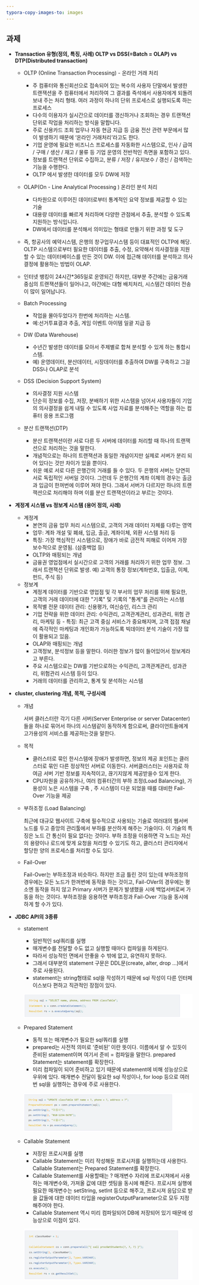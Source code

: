 ```yaml
---
typora-copy-images-to: images
---
```






## 과제

- **Transaction 유형(정의, 특징, 사례) OLTP vs DSS(=Batch = OLAP) vs DTP(Distributed transaction)**

  - OLTP (Online Transaction Processing) - 온라인 거래 처리
    - 주 컴퓨터와 통신회선으로 접속되어 있는 복수의 사용자 단말에서 발생한 트랜잭션을 주 컴퓨터에서 처리하여  그 결과를 즉석에서 사용자에게 되돌려보내 주는 처리 형태. 여러 과정이 하나의 단위 프로세스로 실행되도록 하는 프로세스 
    - 다수의 이용자가 실시간으로 데이터를 갱신하거나 조회하는 경우 트랜잭션 단위로 작업을 처리하는 방식을 말합니다.
    - 주로 신용카드 조회 업무나 자동 현금 지급 등 금융 전산 관련 부문에서 많이 발생하기 때문에 ‘온라인 거래처리’라고도 한다.
    - 기업 운영에 필요한 비즈니스 프로세스를 자동화한 시스템으로,  인사 / 급여 / 구매 / 생산 / 재고 / 물류 등 기업 운영의 전반적인 측면을 포함하고 있다.
    - 정보를 트랜잭션 단위로 수집하고, 분류 / 저장 / 유지보수 / 갱신 / 검색하는 기능을 수행한다.
    - OLTP 에서 발생한 데이터를 모두 DW에 저장

  - OLAP(On - Line Analytical Processing ) 온라인 분석 처리
    - 다차원으로 이루어진 데이터로부터 통계적인 요약 정보를 제공할 수 있는 기술 
    - 대용량 데이터를 빠르게 처리하며 다양한 관점에서 추출, 분석할 수 있도록 지원하는 방식입니다. 
    - DW에서 데이터를 분석해서 의미있는 형태로 만들기 위한 과정 및 도구
  - 즉, 항공사의 예약시스템, 은행의 창구업무시스템 등이 대표적인 OLTP에 해당. OLTP 시스템으로부터 필요한 데이터를 추출, 수정, 요약해서 의사결정을 지원할 수 있는 데이터베이스를 만든 것이 DW. 이에 접근해 데이터를 분석하고 의사결정에 활용하는 방법이 OLAP.

  - 인터넷 뱅킹이 24시간*365일로 운영되긴 하지만, 대부분 주간에는 금융거래 중심의 트랜잭션들이 일어나고, 야간에는 대형 배치처리, 시스템간 데이터 전송이 많이 일어납니다.
  - Batch Processing
    - 작업을 몰아두었다가 한번에 처리하는 시스템. 
    - 예:선거투표결과 추출, 게임 이벤트 아이템 일괄 지급 등
  - DW (Data Warehouse)
    - 수년간 발생한 데이터를 모아서 주제별로 합쳐 분석할 수 있게 하는 통합시스템. 
    - 예) 운영데이터, 분산데이터, 시장데이터를 추출하여 DW를 구축하고 그걸 DSS나 OLAP로 분석
  - DSS (Decision Support System)
    - 의사결정 지원 시스템
    - 단순히 정보를 수집, 저장, 분배하기 위한 시스템을 넘어서 사용자들이 기업의 의사결정을 쉽게 내릴 수 있도록  사업 자료를 분석해주는 역할을 하는 컴퓨터 응용 프로그램
  - 분산 트랜잭션(DTP) 
    - 분산 트랜잭션이란 서로 다른 두 서버에 데이터를 처리할 때 하나의 트랜잭션으로 처리하는 것을 말한다. 
    - 개념적으로는 하나의 트랜잭션과 동일한 개념이지만 실제로 서버가 분리 되어 있다는 것만 차이가 있을 뿐이다. 
    - 쉬운 예로 서로 다른 은행간의 거래를 들 수 있다. 두 은행의 서버는 당연히 서로 독립적인 서버일 것이다. 그런데 두 은행간의 계좌 이체의 경우는 출금과 입금이 한꺼번에 이루어 져야 한다. 그래서 서버가 다르지만 하나의 트랜잭션으로 처리해야 하며 이를 분산 트랜잭션이라고 부르는 것이다.



- **계정계 시스템 vs 정보계 시스템 (용어 정의, 사례)**
  - 계정계
    - 본연의 금융 업무 처리 시스템으로, 고객의 거래 데이터 자체를 다루는 영역
    - 업무: 계좌 개설 및 폐쇄, 입금, 출금, 계좌이체, 외환 시스템 처리 등
    - 특징: 가장 핵심적인 시스템으로, 장애가 바로 금전적 피해로 이어져 가장 보수적으로 운영됨. (삼중백업 등)
    - OLTP와 매핑되는 개념
    - 금융권 영업점에서 실시간으로 고객의 거래를 처리하기 위한 업무 정보. 그래서 트랜잭션 단위로 발생. 예) 고객의 통장 정보(계좌번호, 입출금, 이체, 펀드, 주식 등)
  - 정보계
    - 계정계 데이터를 기반으로 영업점 및 각 부서의 업무 처리를 위해 필요한,  고객의 거래 데이터에 대한 "기록" 및 기록의 "통계"를 관리하는 시스템
    - 목적별 전문 데이터 관리: 신용평가, 여신승인, 리스크 관리
    - 기업 전략을 위한 데이터 관리: 수익관리, 고객관계관리, 성과관리, 위험 관리, 마케팅 등  - 특징: 최근 고객 중심 서비스가 중요해지며, 고객 접점 채널에 즉각적인 마케팅과  개인화가 가능하도록 빅데이터 분석 기술이 가장 많이 활용되고 있음.
    - OLAP와 매핑되는 개념
    - 고객정보, 분석정보 등을 말한다. 이러한 정보가 많이 들어있어서 정보계라고 부른다. 
    - 주요 시스템으로는 DW를 기반으로하는 수익관리, 고객관계관리, 성과관리, 위험관리 시스템 등이 있다.  
    - 거래의 데이터를 관리하고, 통계 및 분석하는 시스템



- **cluster, clustering 개념, 목적, 구성사례**

  - 개념

    서버 클러스터란 각기 다른 서버(Server Enterprise or server Datacenter)들을 하나로 묶어서  하나의 시스템같이 동작하게 함으로써, 클라이언트들에게 고가용성의 서비스를 제공하는것을 말한다. 

  - 목적

    - 클러스터로 묶인 한시스템에 장애가 발생하면, 정보의 제공 포인트는 클러스터로 묶인 다른 정상적인 서버로 이동한다.  서버클러스터는 사용자로 하여금 서버 기반 정보를 지속적이고, 끊기지않게 제공받을수 있게 한다.
    - CPU자원을 공유하거나, 여러 컴퓨터간의 부하 조정(Load Balancing), 가용성이 노은 시스템을 구축 ,  주 시스템이 다운 되었을 때를 대비한 Fail-Over 기능을 제공

  - 부하조정 (Load Balancing)  

    최근에 대규모 웹사이트 구축에 필수적으로 사용되는 기술로 여러대의 웹서버 노드를 두고  중앙의 관리툴에서 부하를 분산하게 해주는 기술이다. 이 기술의 특징은 노드 간 통신이 필요 없다는 것이다.  부하 조정을 이용하면 각 노드는 자신의 용량이나 로드에 맞게 요청을 처리할 수 있기도 하고,  클러스터 관리자에서 할당한 양의 프로세스를 처리할 수도 있다.

  - Fail-Over

    Fail-Over는 부하조정과 비슷하다. 하지만 조금 틀린 것이 있는데 부하조정의 경우에는 모든 노드가  한꺼번에 동작을 하는 것이고, Fail-OVer의 경우에는 평소엔 동작을 하지 않고 Primary 서버가 문제가 발생했을 시에  백업서버로써 가동을 하는 것이다. 부하조정을 응용하면 부하조정과 Fail-Over 기능을 동시에 하게 할 수가 있다.



- **JDBC API의 3종류**

  - statement 

    - 일반적인 sql쿼리를 실행
    - 매개변수를 전달할 수도 없고 실행할 때마다 컴파일을 하게된다. 
    - 따라서 성능적인 면에서 안좋을 수 밖에 없고, 유연하지 못하다. 
    - 그래서 대부분의 statement 구문은 DDL문(create, alter, drop …)에서 주로 사용된다.
    - statement는 string형태로 sql을 작성하기 때문에 sql 작성이 다른 인터페이스보다 편하고 직관적인 장점이 있다.

    ![image-20210522144720266](images/image-20210522144720266.png)

    

  - Prepared Statement

    - 동적 또는 매개변수가 필요한 sql쿼리를 실행
    - prepared는 사전적 의미로 ‘준비된’ 이란 뜻이다. 이름에서 알 수 있듯이 준비된 statement이며 여기서 준비 = 컴파일을 말한다. prepared Statement는 statement를 확장한다.
    - 미리 컴파일이 되어 준비하고 있기 때문에 statement에 비해 성능상으로 우위에 있다. 매개변수 전달이 필요한 sql 작성이나, for loop 등으로 여러번 sql을 실행하는 경우에 주로 사용한다.

    ![image-20210522144815787](images/image-20210522144815787.png)

    

  - Callable Statement

    - 저장된 프로시져를 실행
    - Callable Statement는 미리 작성해둔 프로시저를 실행하는데 사용한다. Callable Statement는 Prepared Statement를 확장한다.
    - Callable Statement를 사용할때는 ? 매개변수 자리에 프로시져에서 사용하는 매개변수와, 가져올 값에 대한 셋팅을 동시에 해준다. 프로시져 실행에 필요한 매개변수는 setString, setInt 등으로 해주고, 프로시져 응답으로 받을 값들에 대한 데이터 타입을 registerOutputParameter으로 모두 지정해주어야 한다.
    - Callable Statement 역시 미리 컴파일되어 DB에 저장되어 있기 때문에 성능상으로 이점이 있다.

    ![image-20210522144856696](images/image-20210522144856696.png)

